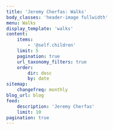 ```yaml
---
title: 'Jeremy Cherfas: Walks'
body_classes: 'header-image fullwidth'
menu: Walks
display_template: 'walks'
content:
    items:
        - '@self.children'
    limit: 5
    pagination: true
    url_taxonomy_filters: true
    order:
        dir: desc
        by: date
sitemap:
    changefreq: monthly
blog_url: blog
feed:
    description: 'Jeremy Cherfas'
    limit: 10
pagination: true
---
```


